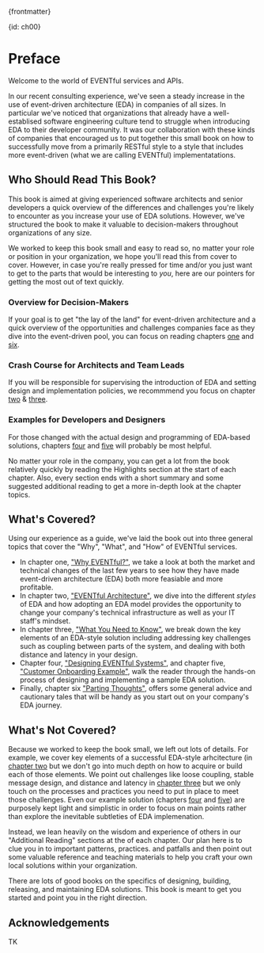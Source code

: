 {frontmatter}

{id: ch00}
# Preface

<!--
 Mike
 (3 pgs)
 
 TK -- needs some of Ronnie's magic here.
 
-->

Welcome to the world of EVENTful services and APIs.

In our recent consulting experience, we've seen a steady increase in the use of event-driven architecture (EDA) in companies of all sizes. In particular we've noticed that organizations that already have a well-establised software engineering culture tend to struggle when introducing EDA to their developer community. It was our collaboration with these kinds of companies that encouraged us to put together this small book on how to successfully move from a primarily RESTful style to a style that includes more event-driven (what we are calling EVENTful) implementatations.

## Who Should Read This Book?
This book is aimed at giving experienced software architects and senior developers a quick overview of the differences and challenges you're likely to encounter as you increase your use of EDA solutions. However, we've structured the book to make it valuable to decision-makers throughout organizations of any size. 

We worked to keep this book small and easy to read so, no matter your role or position in your organization, we hope you'll read this from cover to cover. However, in case you're really pressed for time and/or you just want to get to the parts that would be interesting to _you_, here are our pointers for getting the most out of text quickly.

### Overview for Decision-Makers
If your goal is to get "the lay of the land" for event-driven architecture and a quick overview of the opportunities and challenges companies face as they dive into the event-driven pool, you can focus on reading chapters [one](#ch01) and [six](#ch06).

### Crash Course for Architects and Team Leads
If you will be responsible for supervising the introduction of EDA and setting design and implementation policies, we recommmend you focus on chapter [two](#ch02) & [three](#ch03).

### Examples for Developers and Designers
For those changed with the actual design and programming of EDA-based solutions, chapters [four](#ch04) and [five](#ch05) will probably be most helpful.

No matter your role in the company, you can get a lot from the book relatively quickly by reading the Highlights section at the start of each chapter. Also, every section ends with a short summary and some suggested additional reading to get a more in-depth look at the chapter topics.

## What's Covered?
Using our experience as a guide, we've laid the book out into three general topics that cover the "Why", "What", and "How" of EVENTful services. 

 * In chapter one, ["Why EVENTful?"](#ch01), we take a look at both the market and technical changes of the last few years to see how they have made event-driven architecture (EDA) both more feasiable and more profitable.
 * In chapter two,  ["EVENTful Architecture"](#ch02), we dive into the different _styles_ of EDA and how adopting an EDA model provides the opportunity to change your company's technical infrastructure as well as your IT staff's mindset.
 * In chapter three, ["What You Need to Know"](#ch03), we break down the key elements of an EDA-style solution including addressing key challenges such as coupling between parts of the system, and dealing with both distance and latency in your design.
 * Chapter four, ["Designing EVENTful Systems"](#ch04), and chapter five, ["Customer Onboarding Example"](#ch05), walk the reader through the hands-on process of designing and implementing a sample EDA solution. 
 * Finally, chapter six ["Parting Thoughts"](#ch06), offers some general advice and cautionary tales that will be handy as you start out on your company's EDA journey.
  
## What's Not Covered?
Because we worked to keep the book small, we left out lots of details. For example, we cover key elements of a successful EDA-style arhcitecture (in [chapter two](#ch02) but we don't go into much depth on how to acquire or build each of those elements. We point out challenges like loose coupling, stable message design, and distance and latency in [chapter three](#ch03) but we only touch on the processes and practices you need to put in place to meet those challenges. Even our example solution (chapters [four](#ch04) and [five](#ch05)) are purposely kept light and simplistic in order to focus on main points rather than explore the inevitable subtleties of EDA implemenation.

Instead, we lean heavily on the wisdom and experience of others in our "Additional Reading" sections at the of each chapter. Our plan here is to clue you in to important patterns, practices. and patfalls and then point out some valuable reference and teaching materials to help you craft your own local solutions within your organization.

There are lots of good books on the specifics of designing, building, releasing, and maintaining EDA solutions. This book is meant to get you started and point you in the right direction.

## Acknowledgements
TK
